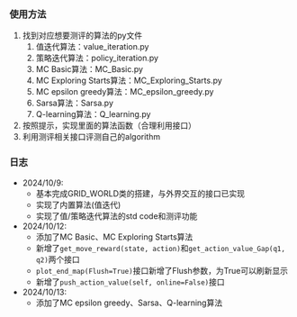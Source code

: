 ### 使用方法
1. 找到对应想要测评的算法的py文件
   1. 值迭代算法：value_iteration.py
   2. 策略迭代算法：policy_iteration.py
   3. MC Basic算法：MC_Basic.py
   4. MC Exploring Starts算法：MC_Exploring_Starts.py
   5. MC epsilon greedy算法：MC_epsilon_greedy.py
   6. Sarsa算法：Sarsa.py
   7. Q-learning算法：Q_learning.py
2. 按照提示，实现里面的算法函数（合理利用接口）
3. 利用测评相关接口评测自己的algorithm

### 日志
- 2024/10/9:
  - 基本完成GRID_WORLD类的搭建，与外界交互的接口已实现
  - 实现了内置算法(值迭代)
  - 实现了值/策略迭代算法的std code和测评功能
- 2024/10/12:
  - 添加了MC Basic、MC Exploring Starts算法
  - 新增了`get_move_reward(state, action)`和`get_action_value_Gap(q1, q2)`两个接口
  - `plot_end_map(Flush=True)`接口新增了Flush参数，为True可以刷新显示
  - 新增了`push_action_value(self, online=False)`接口
- 2024/10/13:
  - 添加了MC epsilon greedy、Sarsa、Q-learning算法